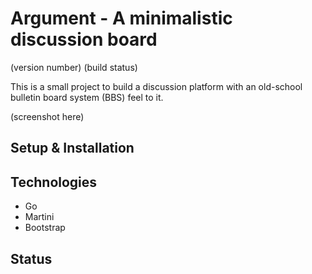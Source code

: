 # Argument - A minimalistic discussion board

(version number) (build status)

This is a small project to build a discussion platform with an old-school bulletin board system (BBS) feel to it.

(screenshot here)

## Setup & Installation

## Technologies
 - Go
 - Martini
 - Bootstrap

## Status

